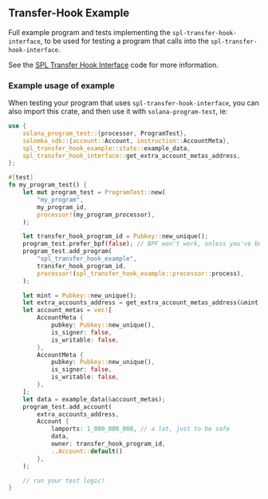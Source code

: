 ## Transfer-Hook Example

Full example program and tests implementing the `spl-transfer-hook-interface`,
to be used for testing a program that calls into the `spl-transfer-hook-interface`.

See the
[SPL Transfer Hook Interface](https://github.com/solana-labs/solana-program-library/tree/master/token/transfer-hook-interface)
code for more information.

### Example usage of example

When testing your program that uses `spl-transfer-hook-interface`, you can also
import this crate, and then use it with `solana-program-test`, ie:

```rust
use {
    solana_program_test::{processor, ProgramTest},
    solomka_sdk::{account::Account, instruction::AccountMeta},
    spl_transfer_hook_example::state::example_data,
    spl_transfer_hook_interface::get_extra_account_metas_address,
};

#[test]
fn my_program_test() {
    let mut program_test = ProgramTest::new(
        "my_program",
        my_program_id,
        processor!(my_program_processor),
    );

    let transfer_hook_program_id = Pubkey::new_unique();
    program_test.prefer_bpf(false); // BPF won't work, unless you've built this from scratch!
    program_test.add_program(
        "spl_transfer_hook_example",
        transfer_hook_program_id,
        processor!(spl_transfer_hook_example::processor::process),
    );

    let mint = Pubkey::new_unique();
    let extra_accounts_address = get_extra_account_metas_address(&mint, &transfer_hook_program_id);
    let account_metas = vec![
        AccountMeta {
            pubkey: Pubkey::new_unique(),
            is_signer: false,
            is_writable: false,
        },
        AccountMeta {
            pubkey: Pubkey::new_unique(),
            is_signer: false,
            is_writable: false,
        },
    ];
    let data = example_data(&account_metas);
    program_test.add_account(
        extra_accounts_address,
        Account {
            lamports: 1_000_000_000, // a lot, just to be safe
            data,
            owner: transfer_hook_program_id,
            ..Account::default()
        },
    );

    // run your test logic!
}
```
